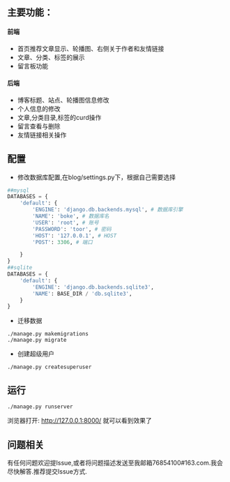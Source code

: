 ## 主要功能：
#### 前端
* 首页推荐文章显示、轮播图、右侧关于作者和友情链接
* 文章、分类、标签的展示
* 留言板功能
#### 后端
* 博客标题、站点、轮播图信息修改
* 个人信息的修改
* 文章,分类目录,标签的curd操作
* 留言查看与删除
* 友情链接相关操作

## 配置
* 修改数据库配置,在blog/settings.py下，根据自己需要选择
```python
##mysql
DATABASES = {
    'default': {
        'ENGINE': 'django.db.backends.mysql', # 数据库引擎
        'NAME': 'boke', # 数据库名
        'USER': 'root', # 账号
        'PASSWORD': 'toor', # 密码
        'HOST': '127.0.0.1', # HOST
        'POST': 3306, # 端口

    }
}
##sqlite
DATABASES = {
    'default': {
        'ENGINE': 'django.db.backends.sqlite3',
        'NAME': BASE_DIR / 'db.sqlite3',
    }
}
```
* 迁移数据
```shell script
./manage.py makemigrations
./manage.py migrate
```
* 创建超级用户
```shell script
./manage.py createsuperuser
```
## 运行

```shell script
./manage.py runserver
```
浏览器打开: http://127.0.0.1:8000/ 就可以看到效果了

## 问题相关
有任何问题欢迎提Issue,或者将问题描述发送至我邮箱76854100#163.com.我会尽快解答.推荐提交Issue方式.